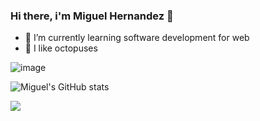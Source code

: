### Hi there, i'm Miguel Hernandez 👋

- 🌱 I’m currently learning software development for web
- 🐙 I like octopuses

![image](https://user-images.githubusercontent.com/81411706/187322064-818aaf55-d315-4888-8489-126e2b04c98f.png)

![Miguel's GitHub stats](https://github-readme-stats.vercel.app/api?username=MiguelAdrianHV&show_icons=true&theme=tokyonight)
<div></div>
<img src="https://github-readme-stats.vercel.app/api/top-langs/?username=MiguelAdrianHV&theme=tokyonight&layout=compact"></img>
<!--
**MiguelAdrianHV/MiguelAdrianHV** is a ✨ _special_ ✨ repository because its `README.md` (this file) appears on your GitHub profile.

Here are some ideas to get you started:

- 🔭 I’m currently working on ...
- 🌱 I’m currently learning ...
- 👯 I’m looking to collaborate on ...
- 🤔 I’m looking for help with ...
- 💬 Ask me about ...
- 📫 How to reach me: ...
- 😄 Pronouns: ...
- ⚡ Fun fact: ...
-->



*¿Que es Markdown?
**Markdown** es un lenguaje de marcado que facilita la aplicación de formato a un texto empleando una serie de caracteres de una forma especial. En principio, fue pensado para elaborar textos cuyo destino iba a ser la web con más rapidez y sencillez que si estuviésemos empleando directamente HTML. Debido a su facilidad de uso y funciones fue adoptado como la manera principal en la cual documentar repos en Github.

|       | L - J                            | V                                |
|-------|----------------------------------|----------------------------------|
| 2 - 3 | Taller de investigacion 1        | Gestion de proyectos de software |
| 3 - 4 | Gestion de proyectos de software | Gestion de proyectos de software |
| 4 - 5 | Conmutacion                      | Conmutacion                      |
| 5 - 6 | Sistemas programables            |                                  |
| 6 - 7 | Lenguajes y automatas 2          | Lenguajes y automatas 2          |
| 7 - 8 | Programacion funcional           |                                  |
